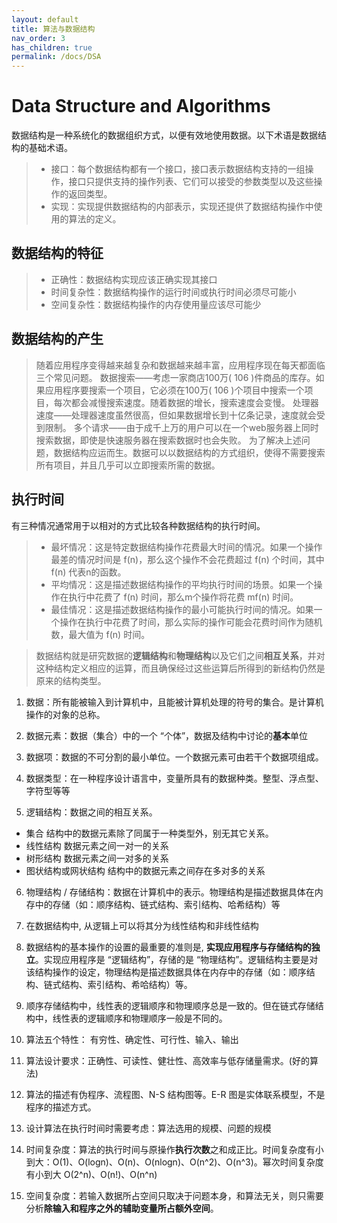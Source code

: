 ```yaml
---
layout: default
title: 算法与数据结构
nav_order: 3
has_children: true
permalink: /docs/DSA
---
```


# Data Structure and Algorithms

数据结构是一种系统化的数据组织方式，以便有效地使用数据。以下术语是数据结构的基础术语。

> * 接口：每个数据结构都有一个接口，接口表示数据结构支持的一组操作，接口只提供支持的操作列表、它们可以接受的参数类型以及这些操作的返回类型。
> * 实现：实现提供数据结构的内部表示，实现还提供了数据结构操作中使用的算法的定义。

## 数据结构的特征

> * 正确性：数据结构实现应该正确实现其接口
> * 时间复杂性：数据结构操作的运行时间或执行时间必须尽可能小
> * 空间复杂性：数据结构操作的内存使用量应该尽可能少

## 数据结构的产生

> 随着应用程序变得越来越复杂和数据越来越丰富，应用程序现在每天都面临三个常见问题。 数据搜索——考虑一家商店100万( 106 )件商品的库存。如果应用程序要搜索一个项目，它必须在100万( 106 )个项目中搜索一个项目，每次都会减慢搜索速度。随着数据的增长，搜索速度会变慢。 处理器速度——处理器速度虽然很高，但如果数据增长到十亿条记录，速度就会受到限制。 多个请求——由于成千上万的用户可以在一个web服务器上同时搜索数据，即使是快速服务器在搜索数据时也会失败。 为了解决上述问题，数据结构应运而生。数据可以以数据结构的方式组织，使得不需要搜索所有项目，并且几乎可以立即搜索所需的数据。

## 执行时间

有三种情况通常用于以相对的方式比较各种数据结构的执行时间。

> * 最坏情况：这是特定数据结构操作花费最大时间的情况。如果一个操作最差的情况时间是 f(n)，那么这个操作不会花费超过 f(n) 个时间，其中 f(n) 代表n的函数。
> * 平均情况：这是描述数据结构操作的平均执行时间的场景。如果一个操作在执行中花费了 f(n) 时间，那么m个操作将花费 mf(n) 时间。
> * 最佳情况：这是描述数据结构操作的最小可能执行时间的情况。如果一个操作在执行中花费了时间，那么实际的操作可能会花费时间作为随机数，最大值为 f(n) 时间。



> 数据结构就是研究数据的**逻辑结构**和**物理结构**以及它们之间**相互关系**，并对这种结构定义相应的运算，而且确保经过这些运算后所得到的新结构仍然是原来的结构类型。

1. 数据：所有能被输入到计算机中，且能被计算机处理的符号的集合。是计算机操作的对象的总称。
2. 数据元素：数据（集合）中的一个 “个体”，数据及结构中讨论的**基本**单位
3. 数据项：数据的不可分割的最小单位。一个数据元素可由若干个数据项组成。
4. 数据类型：在一种程序设计语言中，变量所具有的数据种类。整型、浮点型、字符型等等

5. 逻辑结构：数据之间的相互关系。

* 集合 结构中的数据元素除了同属于一种类型外，别无其它关系。
* 线性结构 数据元素之间一对一的关系
* 树形结构 数据元素之间一对多的关系
*  图状结构或网状结构 结构中的数据元素之间存在多对多的关系
  
6. 物理结构 / 存储结构：数据在计算机中的表示。物理结构是描述数据具体在内存中的存储（如：顺序结构、链式结构、索引结构、哈希结构）等
7. 在数据结构中, 从逻辑上可以将其分为线性结构和非线性结构
8. 数据结构的基本操作的设置的最重要的准则是, **实现应用程序与存储结构的独立**。实现应用程序是 “逻辑结构”，存储的是 “物理结构”。逻辑结构主要是对该结构操作的设定，物理结构是描述数据具体在内存中的存储（如：顺序结构、链式结构、索引结构、希哈结构）等。
9.  顺序存储结构中，线性表的逻辑顺序和物理顺序总是一致的。但在链式存储结构中，线性表的逻辑顺序和物理顺序一般是不同的。

10.  算法五个特性： 有穷性、确定性、可行性、输入、输出

11.  算法设计要求：正确性、可读性、健壮性、高效率与低存储量需求。(好的算法)
12.  算法的描述有伪程序、流程图、N-S 结构图等。E-R 图是实体联系模型，不是程序的描述方式。
13.  设计算法在执行时间时需要考虑：算法选用的规模、问题的规模
14.  时间复杂度：算法的执行时间与原操作**执行次数**之和成正比。时间复杂度有小到大：O(1)、O(logn)、O(n)、O(nlogn)、O(n^2)、O(n^3)。幂次时间复杂度有小到大 O(2^n)、O(n!)、O(n^n)
15.  空间复杂度：若输入数据所占空间只取决于问题本身，和算法无关，则只需要分析**除输入和程序之外的辅助变量所占额外空间**。